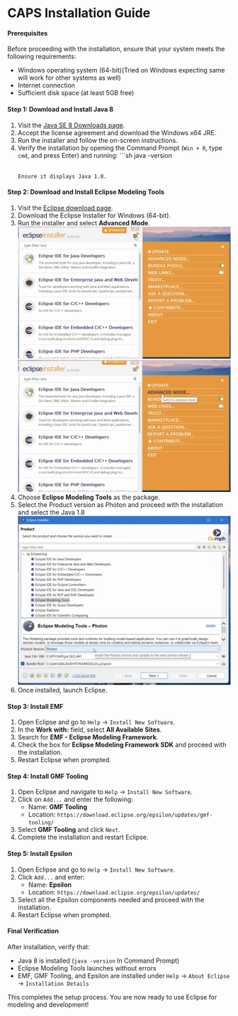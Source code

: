 # CAPS Installation Guide

#### Prerequisites

Before proceeding with the installation, ensure that your system meets the following requirements:

- Windows operating system (64-bit)(Tried on Windows expecting same will work for other systems as well)
- Internet connection
- Sufficient disk space (at least 5GB free)

#### Step 1: Download and Install Java 8

1. Visit the [Java SE 8 Downloads page](http://www.oracle.com/technetwork/java/javase/downloads/jre8-downloads-2133155.html).
2. Accept the license agreement and download the Windows x64 JRE.
3. Run the installer and follow the on-screen instructions.
4. Verify the installation by opening the Command Prompt (`Win + R`, type `cmd`, and press Enter) and running: ```sh
    java -version
    ```
    
    Ensure it displays Java 1.8.

#### Step 2: Download and Install Eclipse Modeling Tools

1. Visit the [Eclipse download page](https://www.eclipse.org/downloads/download.php?file=/oomph/epp/2024-12/R/eclipse-inst-jre-win64.exe).
2. Download the Eclipse Installer for Windows (64-bit).
3. Run the installer and select **Advanced Mode**.[ ![image-1746136653464.png](images/image-1746136653464.png)](http://smartcitylivinglab.iiit.ac.in:4000/uploads/images/gallery/2025-05/image-1746136653464.png)[![image-1746136684270.png](images/image-1746136684270.png)](http://smartcitylivinglab.iiit.ac.in:4000/uploads/images/gallery/2025-05/image-1746136684270.png)
4. Choose **Eclipse Modeling Tools** as the package.
5. Select the Product version as Photon and proceed with the installation and select the Java 1.8[![image-1746136849882.png](images/image-1746136849882.png)](http://smartcitylivinglab.iiit.ac.in:4000/uploads/images/gallery/2025-05/image-1746136849882.png)
6. Once installed, launch Eclipse.

#### Step 3: Install EMF

1. Open Eclipse and go to `Help` → `Install New Software`.
2. In the **Work with:** field, select **All Available Sites**.
3. Search for **EMF - Eclipse Modeling Framework**.
4. Check the box for **Eclipse Modeling Framework SDK** and proceed with the installation.
5. Restart Eclipse when prompted.

#### Step 4: Install GMF Tooling

1. Open Eclipse and navigate to `Help` → `Install New Software`.
2. Click on `Add...` and enter the following: 
    - Name: **GMF Tooling**
    - Location: `https://download.eclipse.org/epsilon/updates/gmf-tooling/`
3. Select **GMF Tooling** and click `Next`.
4. Complete the installation and restart Eclipse.

#### Step 5: Install Epsilon

1. Open Eclipse and go to `Help` → `Install New Software`.
2. Click `Add...` and enter: 
    - Name: **Epsilon**
    - Location: `https://download.eclipse.org/epsilon/updates/`
3. Select all the Epsilon components needed and proceed with the installation.
4. Restart Eclipse when prompted.

#### Final Verification

After installation, verify that:

- Java 8 is installed (`java -version` In Command Prompt)
- Eclipse Modeling Tools launches without errors
- EMF, GMF Tooling, and Epsilon are installed under `Help` → `About Eclipse` → `Installation Details`

This completes the setup process. You are now ready to use Eclipse for modeling and development!